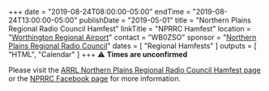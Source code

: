 +++
date = "2019-08-24T08:00:00-05:00"
endTime = "2019-08-24T13:00:00-05:00"
publishDate = "2019-05-01"
title = "Northern Plains Regional Radio Council Hamfest"
linkTitle = "NPRRC Hamfest"
location = "[Worthington Regional Airport](https://www.google.com/maps/place/Worthington+Municipal+Airport/@43.6530935,-95.5853509,15.25z/data=!4m5!3m4!1s0x878b7d5861a500fb:0xcaa65e9393cdd990!8m2!3d43.6559053!4d-95.5840465)"
contact = "WB0ZSO"
sponsor = "[Northern Plains Regional Radio Council](https://www.facebook.com/groups/NPRRC/)"
dates = [ "Regional Hamfests" ]
outputs = [ "HTML", "Calendar" ]
+++
:warning: **Times are unconfirmed**

Please visit the
[ARRL Northern Plains Regional Radio Council Hamfest page](http://www.arrl.org/hamfests/northern-plains-regional-radio-council-hamfest-3)
or the
[NPRRC Facebook page](https://www.facebook.com/groups/NPRRC/)
for more information.

